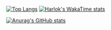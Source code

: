 
[![Top Langs](https://github-readme-stats.vercel.app/api/top-langs/?username=qyn1126)](https://github.com/anuraghazra/github-readme-stats)
[![Harlok's WakaTime stats](https://github-readme-stats.vercel.app/api/wakatime?username=qyn1126)](https://github.com/anuraghazra/github-readme-stats)


[![Anurag's GitHub stats](https://github-readme-stats.vercel.app/api?username=qyn1126)](https://github.com/anuraghazra/github-readme-stats)
